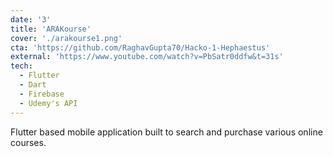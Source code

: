 ```yaml
---
date: '3'
title: 'ARAKourse'
cover: './arakourse1.png'
cta: 'https://github.com/RaghavGupta70/Hacko-1-Hephaestus'
external: 'https://www.youtube.com/watch?v=PbSatr0ddfw&t=31s'
tech:
  - Flutter
  - Dart
  - Firebase
  - Udemy's API
---
```


Flutter based mobile application built to search and purchase various online courses.
